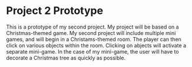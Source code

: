 # Project 2 Prototype

This is a prototype of my second project. My project will be based on a Christmas-themed game. My 
second project will include multiple mini games, and will begin in a Christams-themed room. The player 
can then click on various objects within the room. Clicking on abjects will activate a separate mini-game. In the case of my mini-game, the user will have to decorate a Christmas tree as quickly 
as possible.

